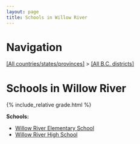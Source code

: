 ```yaml
---
layout: page
title: Schools in Willow River
---
```

# Navigation

[[All countries/states/provinces]](../..) > [[All B.C. districts]](..)

# Schools in Willow River

{% include_relative grade.html %}

**Schools:**

- [Willow River Elementary School](Willow_River_Elementary_School.md)
- [Willow River High School](Willow_River_High_School.md)
